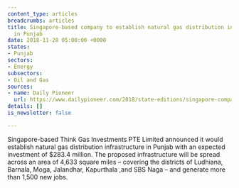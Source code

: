 ```yaml
---
content_type: articles
breadcrumbs: articles
title: Singapore-based company to establish natural gas distribution infrastructure
  in Punjab
date: 2018-11-28 05:00:00 +0000
states:
- Punjab
sectors:
- Energy
subsectors:
- Oil and Gas
sources:
- name: Daily Pioneer
  url: https://www.dailypioneer.com/2018/state-editions/singapore-company--to-set-up-natural--gas-distribution-infrastructure-in-punjab-with--2k-cr-fdi.html
details: []
is_newsletter: false

---
```

Singapore-based Think Gas Investments PTE Limited announced it would establish natural gas distribution infrastructure in Punjab with an expected investment of $283.4 million. The proposed infrastructure will be spread across an area of 4,633 square miles – covering the districts of Ludhiana, Barnala, Moga, Jalandhar, Kapurthala ,and SBS Naga – and generate more than 1,500 new jobs. 
